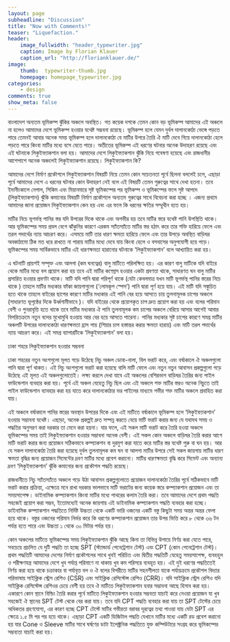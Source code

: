 ```yaml
---
layout: page
subheadline: "Discussion"
title: "Now with Comments!"
teaser: "Liquefaction."
header:
    image_fullwidth: "header_typewriter.jpg"
    caption: Image by Florian Klauer
    caption_url: "http://florianklauer.de/"
image:
    thumb:  typewriter-thumb.jpg
    homepage: homepage_typewriter.jpg
categories:
    - design
comments: true
show_meta: false
---
```

বাংলাদেশ অন্যতম ভূমিকম্প ঝুঁকির অঞ্চলে অবস্থিত। গত কয়েক দশকে তেমন কোন বড় ভূমিকম্প আমাদের এই অঞ্চলে না হলেও আমাদের দেশে ভূমিকম্প হওয়ার যথেষ্ট সম্ভবনা রয়েছে। ভূমিকম্প হলে যেমন দুর্বল দালানকোঠা ভেঙ্গে পড়তে পারে তেমনই আবার অনেক সময় ভূমিকম্প হলে দালানকোঠা যে মাটির উপরে তৈরি ঐ মাটি দেবে গিয়ে দালানকোঠা হেলে পড়তে পারে কিংবা মাটির মধ্যে বসে যেতে পারে। অতীতের ভূমিকম্প এই ধরণের ঘটনার অনেক উদাহরণ রয়েছে এবং এই ঘটনাকে লিকুইফ্যাকশান বলা হয়। আমাদের দেশে লিকুইফ্যাকশান ঝুঁকি নিয়ে গবেষণা হয়েছে এবং রাজধানীর আশেপাশে অনেক অঞ্চলেই লিকুইফ্যাকশান রয়েছে। লিকুইফ্যাকশান কি?

আমাদের দেশে নির্মাণ প্রকৌশলে লিকুইফ্যাকশান বিষয়টি নিয়ে তেমন কোন সচেতনতা পূর্বে ছিলনা বললেই চলে, এছাড়া পূর্বে আমাদের দেশে এ ধরনের ঘটনার কোন উদাহরণ নেই বলে এই বিষয়টি তেমন গুরুত্বের সাথে দেখা হতনা। তবে ইদানীংকালে নেপাল, সিকিম এবং মিয়ানমারে সৃষ্ট ভূমিকম্পের পর ভূমিকম্প ও ভূমিকম্পের ফলে সৃষ্ট আপদে (লিকুইফ্যাকশান) ঝুঁকি কমানোর বিষয়টি নির্মাণ প্রকৌশলে অন্যতম গুরুত্বের সাথে বিবেচনা করা হচ্ছে । এজন্য প্রথমে আমাদের জানা প্রয়োজন লিকুইফ্যাকশান কেন হয় এবং এর ফলে কি ধরনের ক্ষতির সম্মুখীন হতে হয়।

মাটির নিচে ভূগর্ভস্থ পানির স্তর যদি উপরের দিকে থাকে এবং অগভীর হয় তবে মাটির স্তরে যথেষ্ট পানি উপস্থিতি থাকে। আর ভূমিকম্পের সময় প্রবল বেগে ঝাঁকুনির কারণে এরকম স্যাঁতস্যাঁতে মাটির স্তর হঠাৎ করে তার শক্তি হারিয়ে ফেলে এবং তরল পদার্থের ন্যায় আচরণ করে। এসময়ে মাটি তার ধারণ ক্ষমতা হারিয়ে ফেলে এবং তার উপড়ে অবস্থিত বাড়িঘর অবকাঠামো ঠিক মত ধরে রাখতে না পারায় মাটির মধ্যে দেবে যায় কিংবা হেলে ও বসবাসের অনুপযোগী হয়ে পড়ে। ভূমিকম্পের সময় সার্বিকভাবে মাটির এই ধারণক্ষমতা হারানোর ঘটনাকে ‘লিকুইফ্যাকশান’ বলে আখ্যায়িত করা হয়।

এ ঘটনাটি প্রায়শই সম্পৃক্ত এবং আলগা (কম ঘনত্বের) বালু মাটিতে পরিলক্ষিত হয়। এর কারণ বালু মাটিকে যদি বাইরে থেকে মাটির মধ্যে বল প্রয়োগ করা হয় তবে এই মাটির কম্প্রেস হওয়ার একটা প্রবণতা থাকে, সাধারণত ঘন বালু মাটির প্রসারিত হওয়ার প্রবণটা থাকে। মাটি যদি পানি দ্বারা পরিপূর্ণ থাকে (যেটা কেবলমাত্র যখন মাটি ভূগর্ভস্থ পানির স্তরের নিচে থাকে ) তাহলে মাটির মধ্যকার ফাঁকা জায়গাগুলো (‘লোমকূপ স্পেস’) পানি দ্বারা পূর্ণ হয়ে যায়। এই মাটি যদি সঙ্কুচিত হতে থাকে তাহলে বাইরের ছাপের কারণে মাটির মধ্যকার এই পানি বের হয়ে আসতে চায় তুলনামূলক চাপের অঞ্চলে (সাধারণত ভূপৃষ্ঠের দিকে উর্ধ্বগামীভাবে )। যদি বাইরের থেকে প্রয়োগকৃত চাপ দ্রুত প্রয়োগ করা হয় এবং বলের পরিমান বেশী ও পুনরাবৃত্তি হতে থাকে তবে মাটির মধ্যকার ঐ পানি তুলনামূলক কম চাপের অঞ্চলে বেরিয়ে আসার আগেই আবার বিপরিতক্রমে নতুন বলের মুখোমুখি হওয়ায় আর বের হয়ে আসতে পারেনা। পানির মধ্যকার সৃষ্ট চাপের কারণে সমগ্র মাটির অঞ্চলটি উপরের দালানকোঠা ধারণক্ষমতা হ্রাস পায় (শিয়ার চাপ হস্তান্তর করার ক্ষমতা হারায়) এবং মাটি তরল পদার্থের ন্যায় আচরণ করে। এই সমগ্র ব্যাপারটিকে ‘লিকুইফ্যাকশান’ বলা হয়।

ঢাকা শহরে লিকুইফ্যাকশান হওয়ার সম্ভবনা

ঢাকা শহরের নতুন অংশগুলো মূলত গড়ে উঠেছে নিচু অঞ্চল ডোবা-নালা, বিল ভরাট করে, এবং বর্ষাকালে ঐ অঞ্চলগুলো পানি দ্বারা পূর্ণ থাকত। এই নিচু অংশগুলো ভরাট করা হয়েছে বালি মাটি ফেলে এবং নতুন নতুন আবাসন প্রকল্পগুলো গড়ে উঠেছে এই মূলত এই অঞ্চলগুলোতেই। লক্ষ্য করলে দেখা যাবে এই অঞ্চলের বেশিরভাগ বাড়িঘর তৈরির জন্য পাইল ফাউন্ডেশান ব্যবহার করা হয়। পূর্বে এই অঞ্চল যেহেতু নিচু ছিল এবং এই অঞ্চলে শক্ত মাটির স্তরও অনেক নিচুতে তাই পাইল ফাউন্ডেশান ব্যাবহার করা হয় যাতে করে দালানকোঠার ভর পাইলের মাধ্যমে গভীর শক্ত মাটির অঞ্চলে প্রবাহিত করা যায়।

এই অঞ্চলে বর্ষাকালে পানির স্তরের অবস্থান উপরের দিকে এবং এই মাটিতে বর্ষাকালে ভূমিকম্প হলে ‘লিকুইফ্যাকশান’ হওয়ার সম্ভাবনা যথেষ্ট। এছাড়া, অনেক প্রকল্পই দ্রুত সম্পন্ন করতে যেয়ে মাটি ভরাট করার জন্য যে যথাযথ সময় ও পদ্ধতির অনুসরণ করা দরকার তা মেনে করা হয়না। যার ফলে, এই সকল মাটি ভরাট করে তৈরি হওয়া অঞ্চলে ভূমিকম্পের সময় তাই লিকুইফ্যাকশান হওয়ার সম্ভাবনা অনেক বেশী। এই সকল কোন অঞ্চলে বাড়িঘর তৈরি করার আগে মাটি ভরাট করার জন্য প্রয়োজন সঠিকভাবে কম্প্যাকশন বা দুরমুশ করা যাতে করে মাটির স্তর যথেষ্ট পুরু বা ঘন হয়। আর যে সকল দালানকোঠা তৈরি করা হয়েছে দুর্বল তুলনামূলক কম ঘন বা আলগা মাটির উপরে সেই সকল জায়গায় মাটির ধারণ ক্ষমতা বৃদ্ধির জন্য প্রয়োজন সিমেন্টের দ্রবণ মাটির মধ্যে প্রবেশ করানো। মাটির ধারণক্ষমতা বৃদ্ধি করে সিমেন্ট এবং অন্যান্য দ্রবণ ‘লিকুইফ্যাকশান’ ঝুঁকি কমানোর জন্য প্রকৌশল পদ্ধতি রয়েছে।

রাজধানীতে নিচু স্যাঁতস্যাঁতে অঞ্চলে গড়ে উঠা আবাসন প্রকল্পগুলোতে প্রয়োজন দালানকোঠা তৈরির পূর্বে সঠিকভাবে মাটি ভরাট করার প্রক্রিয়া, এক্ষেত্রে মনে রাখা দরকার ভালভাবে মাটি ভরাটের জন্য কয়েক স্তরে কম্প্যাকশান প্রয়োজন এবং তা সময়সাপেক্ষ। ডাইনামিক কম্প্যাকশান কিংবা মাটির মধ্যে পাথরের কলাম তৈরি করা। তবে আমাদের দেশে প্রথম পদ্ধতি সহজেই প্রয়োগ করা সম্ভব, ইতোমধ্যেই অনেক জায়গায় এই ডাইনামিক কম্প্যাকশান পদ্ধতি ব্যবহার করা হচ্ছে। ডাইনামিক কম্প্যাকশান পদ্ধতিতে নির্দিষ্ট উচ্চতা থেকে একটি ভারি ওজনের একটি বস্তু কিছুটা সময় অন্তর অন্তর ফেলা হয়ে থাকে। বস্তুর ওজনের পরিমান নির্ভর করে কি ধরণের কম্প্যাকশান প্রয়োজন তার উপর ভিত্তি করে ৮ থেকে ৩৬ টন পর্যন্ত হতে পারে এবং উচ্চতা ১ থেকে ৩০ মিটার পর্যন্ত হয়।

কোন অঞ্চলের মাটিতে ভূমিকম্পের সময় লিকুইফ্যাকশান ঝুঁকি আছে কিনা তা বিভিন্ন উপায়ে নির্ণয় করা যেতে পারে, সবচেয়ে প্রচলিত যে দুটি পদ্ধতি তা হচ্ছে SPT (স্ট্যান্ডার্ড পেনেট্রেশান টেস্ট) এবং CPT (কোন পেনেট্রেশান টেস্ট)। প্রথম পদ্ধতিটি আমাদের দেশের নির্মাণ প্রকৌশলের সাথে খুবই পরিচিত এবং দ্বিতীয় পদ্ধতিটি যেহেতু সময়সাপেক্ষ, ব্যবহহুল ও পরীক্ষণযন্ত্র আমাদের দেশে খুব পর্যাপ্ত পরিমাণে না থাকায় খুব কম পরিসরে ব্যবহৃত হয়। এই দুই ধরণের পদ্ধতিতেই নির্ণয় করা হয়ে থাকে চক্রাকার বা পর্যাবৃত্ত বল ও ঐ বলের বিপরীতে মাটির সহনশীলতা যাকে পর্যায়ক্রমে প্রকৌশল বিদ্যার পরিভাষায় সাইক্লিক স্ট্রেস রেশিও (CSR) এবং সাইক্লিক রেসিস্টেন্স রেশিও (CRR)। যদি সাইক্লিক স্ট্রেস রেশিও যদি সাইক্লিক রেসিস্টেন্স রেশিওর চেয়ে বেশী হয় তবে ঐ মাটিতে লিকুইফ্যাকশান হবার সম্ভাবনা আছে হিসাব করা হয়। একারণে কোন স্থানে বিল্ডিং তৈরি করার পূর্বে মাটিতে লিকুইফ্যাকশান হওয়ার সম্ভবতা যাচাই করে নেওয়া প্রয়োজন যা খুব সহজেই ঐ স্থানের SPT টেস্ট থেকে বের করা যায়। তবে যদি CPT পদ্ধতি ব্যবহার করা যায় তা SPT টেস্টের চেয়ে অধিকতর গ্রহণযোগ্য, এর কারণ হচ্ছে CPT টেস্টে মাটির গভীরতা বরাবর দূরত্বের তথ্য পাওয়া যায় যেটা SPT এর ক্ষেত্রে ১.৫ মি পর পর হয়ে থাকে। এছাড়া CPT একটি ডিজিটাল পদ্ধতি যেখানে মাটির মধ্যে একটি রড প্রবেশ করানো হয় যার Cone ও Sleeve মাটির সাথে ঘর্ষণের ডাটা ইলেক্ট্রনিক পদ্ধতিতে যুক্ত কম্পিউটারে সংগ্রহ করে ভূমিকম্পের সম্ভব্যতা যাচাই করা হয়।
